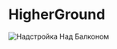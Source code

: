 # HigherGround

![Надстройка Над Балконом](https://github.com/b44528a5-77f5-4c38-b66a-bfb47ec245ef)
